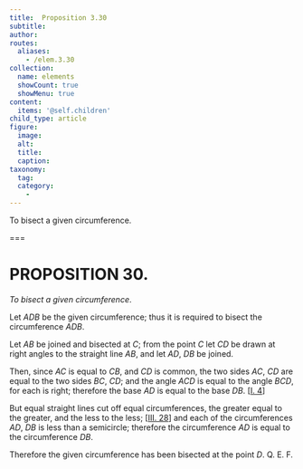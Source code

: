 ```yaml
---
title:  Proposition 3.30
subtitle: 
author:
routes:
  aliases:
    - /elem.3.30
collection:
  name: elements
  showCount: true
  showMenu: true
content:
  items: '@self.children'
child_type: article
figure:
  image:
  alt:
  title:
  caption:
taxonomy:
  tag:
  category:
    - 
---
```


<p><emph>To bisect a given circumference</emph>. </p>

===

<h1>PROPOSITION 30.</h1>
<p><em>To bisect a given circumference</em>. </p>

<p>Let <em>ADB</em> be the given circumference; thus it is required to bisect the circumference <em>ADB</em>. </p>

<p>Let <em>AB</em> be joined and bisected at <em>C</em>; from the point <em>C</em> let <em>CD</em> be drawn at right angles to the straight line <em>AB</em>,  and let <em>AD</em>, <em>DB</em> be joined. </p>

<p>Then, since <em>AC</em> is equal to <em>CB</em>, and <em>CD</em> is common, <span class="center">the two sides <em>AC</em>, <em>CD</em> are equal to the two sides <em>BC</em>, <em>CD</em>;</span> and the angle <em>ACD</em> is equal to the angle <em>BCD</em>, for each is right; <span class="center">therefore the base <em>AD</em> is equal to the base <em>DB</em>. [<a href="/elem.1.4">I. 4</a>]</span>
      </p>

<p>But equal straight lines cut off equal circumferences, the greater equal to the greater, and the less to the less; [<a href="/elem.3.28">III. 28</a>] <span class="center">and each of the circumferences <em>AD</em>, <em>DB</em> is less than a semicircle; therefore the circumference <em>AD</em> is equal to the circumference <em>DB</em>.</span>
      </p>

<p>Therefore the given circumference has been bisected at the point <em>D</em>. Q. E. F.</p>
